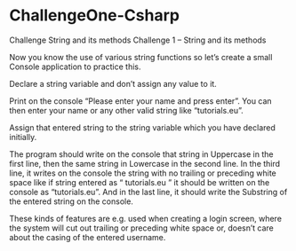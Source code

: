 # ChallengeOne-Csharp
Challenge String and its methods
Challenge 1 – String and its methods

Now you know the use of various string functions so let’s create a small Console application to practice this.

Declare a string variable and don’t assign any value to it.

Print on the console “Please enter your name and press enter”. You can then enter your name or any other valid string like “tutorials.eu”.

Assign that entered string to the string variable which you have declared initially.

The program should write on the console that string in Uppercase in the first line, then the same string in Lowercase in the second line. In the third line, it writes on the console the string with no trailing or preceding white space like if string entered as “ tutorials.eu ” it should be written on the console as “tutorials.eu”. And in the last line, it should write the Substring of the entered string on the console.

These kinds of features are e.g. used when creating a login screen, where the system will cut out trailing or preceding white space or, doesn’t care about the casing of the entered username.
